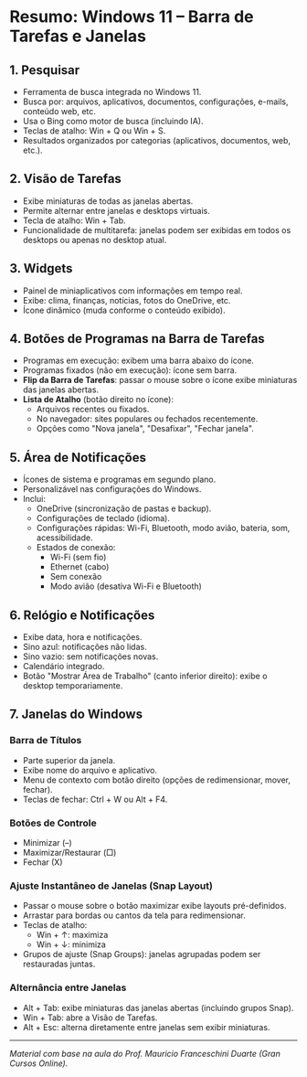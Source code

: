 # Resumo: Windows 11 – Barra de Tarefas e Janelas

## 1. Pesquisar
- Ferramenta de busca integrada no Windows 11.
- Busca por: arquivos, aplicativos, documentos, configurações, e-mails, conteúdo web, etc.
- Usa o Bing como motor de busca (incluindo IA).
- Teclas de atalho: Win + Q ou Win + S.
- Resultados organizados por categorias (aplicativos, documentos, web, etc.).

## 2. Visão de Tarefas
- Exibe miniaturas de todas as janelas abertas.
- Permite alternar entre janelas e desktops virtuais.
- Tecla de atalho: Win + Tab.
- Funcionalidade de multitarefa: janelas podem ser exibidas em todos os desktops ou apenas no desktop atual.

## 3. Widgets
- Painel de miniaplicativos com informações em tempo real.
- Exibe: clima, finanças, notícias, fotos do OneDrive, etc.
- Ícone dinâmico (muda conforme o conteúdo exibido).

## 4. Botões de Programas na Barra de Tarefas
- Programas em execução: exibem uma barra abaixo do ícone.
- Programas fixados (não em execução): ícone sem barra.
- **Flip da Barra de Tarefas**: passar o mouse sobre o ícone exibe miniaturas das janelas abertas.
- **Lista de Atalho** (botão direito no ícone):
  - Arquivos recentes ou fixados.
  - No navegador: sites populares ou fechados recentemente.
  - Opções como "Nova janela", "Desafixar", "Fechar janela".

## 5. Área de Notificações
- Ícones de sistema e programas em segundo plano.
- Personalizável nas configurações do Windows.
- Inclui:
  - OneDrive (sincronização de pastas e backup).
  - Configurações de teclado (idioma).
  - Configurações rápidas: Wi-Fi, Bluetooth, modo avião, bateria, som, acessibilidade.
  - Estados de conexão:
    - Wi-Fi (sem fio)
    - Ethernet (cabo)
    - Sem conexão
    - Modo avião (desativa Wi-Fi e Bluetooth)

## 6. Relógio e Notificações
- Exibe data, hora e notificações.
- Sino azul: notificações não lidas.
- Sino vazio: sem notificações novas.
- Calendário integrado.
- Botão "Mostrar Área de Trabalho" (canto inferior direito): exibe o desktop temporariamente.

## 7. Janelas do Windows
### Barra de Títulos
- Parte superior da janela.
- Exibe nome do arquivo e aplicativo.
- Menu de contexto com botão direito (opções de redimensionar, mover, fechar).
- Teclas de fechar: Ctrl + W ou Alt + F4.

### Botões de Controle
- Minimizar (–)
- Maximizar/Restaurar (□)
- Fechar (X)

### Ajuste Instantâneo de Janelas (Snap Layout)
- Passar o mouse sobre o botão maximizar exibe layouts pré-definidos.
- Arrastar para bordas ou cantos da tela para redimensionar.
- Teclas de atalho:
  - Win + ↑: maximiza
  - Win + ↓: minimiza
- Grupos de ajuste (Snap Groups): janelas agrupadas podem ser restauradas juntas.

### Alternância entre Janelas
- Alt + Tab: exibe miniaturas das janelas abertas (incluindo grupos Snap).
- Win + Tab: abre a Visão de Tarefas.
- Alt + Esc: alterna diretamente entre janelas sem exibir miniaturas.

---

*Material com base na aula do Prof. Mauricio Franceschini Duarte (Gran Cursos Online).*